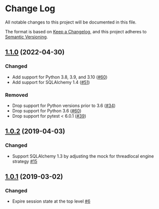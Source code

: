 # Change Log

All notable changes to this project will be documented in this file.

The format is based on [Keep a Changelog](https://keepachangelog.com/en/1.0.0/),
and this project adheres to [Semantic Versioning](https://semver.org/spec/v2.0.0.html).

## [1.1.0](https://github.com/jeancochrane/pytest-flask-sqlalchemy/releases/tag/v1.1.0) (2022-04-30)

### Changed

- Add support for Python 3.8, 3.9, and 3.10 ([#60](https://github.com/jeancochrane/pytest-flask-sqlalchemy/pull/60))
- Add support for SQLAlchemy 1.4 ([#51](https://github.com/jeancochrane/pytest-flask-sqlalchemy/pull/51))

### Removed

- Drop support for Python versions prior to 3.6 ([#34](https://github.com/jeancochrane/pytest-flask-sqlalchemy/pull/34))
- Drop support for Python 3.6 ([#60](https://github.com/jeancochrane/pytest-flask-sqlalchemy/pull/60))
- Drop support for pytest < 6.0.1 ([#39](https://github.com/jeancochrane/pytest-flask-sqlalchemy/pull/39)) 

## [1.0.2](https://github.com/jeancochrane/pytest-flask-sqlalchemy/releases/tag/v1.0.2) (2019-04-03)

### Changed

- Support SQLAlchemy 1.3 by adjusting the mock for threadlocal engine strategy [\#15](https://github.com/jeancochrane/pytest-flask-sqlalchemy/pull/15)

## [1.0.1](https://github.com/jeancochrane/pytest-flask-sqlalchemy/releases/tag/v1.0.1) (2019-03-02)

### Changed

- Expire session state at the top level [\#6](https://github.com/jeancochrane/pytest-flask-sqlalchemy/pull/6)
